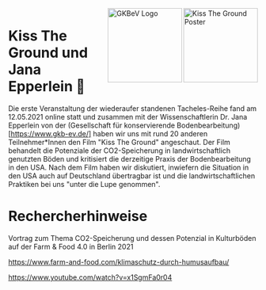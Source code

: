 <img src="https://user-images.githubusercontent.com/44900699/119657577-61962380-be2c-11eb-888a-3ad6d4406505.jpg" align="right" alt="Kiss The Ground Poster" width="150"/>
<img src="https://user-images.githubusercontent.com/44900699/119657265-f8aeab80-be2b-11eb-8352-56642447dd94.png" align= "right" alt="GKBeV Logo" width="150"/>


# Kiss The Ground und Jana Epperlein 🌳

Die erste Veranstaltung der wiederaufer standenen Tacheles-Reihe fand am 12.05.2021 online statt und zusammen mit der Wissenschaftlerin Dr. Jana Epperlein von der (Gesellschaft für konservierende Bodenbearbeitung)[https://www.gkb-ev.de/] haben wir uns mit rund 20 anderen Teilnehmer*Innen den Film "Kiss The Ground" angeschaut. Der Film behandelt die Potenziale der CO2-Speicherung in landwirtschaftlich genutzten Böden und kritisiert die derzeitige Praxis der Bodenbearbeitung in den USA. Nach dem Film haben wir diskutiert, inwiefern die Situation in den USA auch auf Deutschland übertragbar ist und die landwirtschaftlichen Praktiken bei uns "unter die Lupe genommen".




# Rechercherhinweise

Vortrag zum Thema CO2-Speicherung und dessen Potenzial in Kulturböden auf der Farm & Food 4.0 in Berlin 2021

https://www.farm-and-food.com/klimaschutz-durch-humusaufbau/

https://www.youtube.com/watch?v=x1SgmFa0r04

